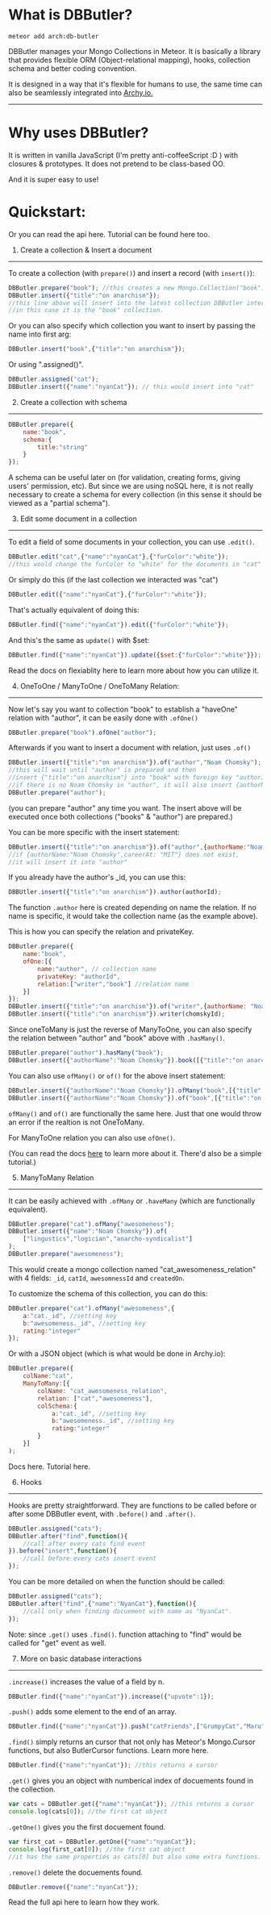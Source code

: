 What is DBButler?
===================

```
meteor add arch:db-butler
```

DBButler manages your Mongo Collections in Meteor. It is basically a library that provides flexible ORM (Object-relational mapping), hooks, collection schema and better coding convention.

It is designed in a way that it's flexible for humans to use, the same time can also be seamlessly integrated into <a href="http://archy.io">Archy.io.</a>

----------

Why uses DBButler?
===================

It is written in vanilla JavaScript (I'm pretty anti-coffeeScript :D ) with closures & prototypes. It does not pretend to be class-based OO. 

And it is super easy to use!


Quickstart:
===================
Or you can read the <a>api</a> here. Tutorial can be found here too.

1. Create a collection & Insert a document
-------------

To create a collection (with `prepare()`) and insert a record (with `insert()`):

```javascript
DBButler.prepare("book"); //this creates a new Mongo.Collection("book")
DBButler.insert({"title":"on anarchism"}); 
//this line above will insert into the latest collection DBButler interacted with
//in this case it is the "book" collection.
```
Or you can also specify which collection you want to insert by passing the name into first arg:
```javascript
DBButler.insert("book",{"title":"on anarchism"});
```

Or using ".assigned()".
```javascript
DBButler.assigned("cat");
DBButler.insert({"name":"nyanCat"}); // this would insert into "cat"
```


2. Create a collection with schema
-------
```javascript
DBButler.prepare({
    name:"book",
    schema:{
        title:"string"
    }
});
```
A schema can be useful later on (for validation, creating forms, giving users' permission, etc). But since we are using noSQL here, it is not really necessary to create a schema for every collection (in this sense it should be viewed as a "partial schema").

3. Edit some document in a collection
-------------

To edit a field of some documents in your collection, you can use `.edit()`.
```javascript
DBButler.edit("cat",{"name":"nyanCat"},{"furColor":"white"}); 
//this would change the furColor to "white" for the documents in "cat" collections that have name "nyanCat".
```
Or simply do this (if the last collection we interacted was "cat")

```javascript
DBButler.edit({"name":"nyanCat"},{"furColor":"white"}); 
```
That's actually equivalent of doing this:
```javascript
DBButler.find({"name":"nyanCat"}).edit({"furColor":"white"}); 
```
And this's the same as `update()` with $set:
```javascript
DBButler.find({"name":"nyanCat"}).update({$set:{"furColor":"white"}}); 
```

Read the <a>docs on flexiablity here</a> to learn more about how you can utilize it.

4. OneToOne / ManyToOne / OneToMany Relation:
-------------

Now let's say you want to collection "book" to establish a "haveOne" relation with "author",  it can be easily done with `.ofOne()` 

```javascript
DBButler.prepare("book").ofOne("author");
```

Afterwards if you want to insert a document with relation, just uses `.of()`

```javascript
DBButler.insert({"title":"on anarchism"}).of("author","Noam Chomsky"); 
//this will wait until "author" is prepared and then
//insert {"title":"on anarchism"} into "book" with foreign key "authorId" of {authorName:"Noam Chomsky"}
//if there is no Noam Chomsky in "author", it will also insert {authorName:"Noam Chomsky"} into "author"
DBButler.prepare("author"); 
```
(you can prepare "author" any time you want. The insert above will be executed once both collections ("books" & "author") are prepared.)

You can be more specific with the insert statement:

```javascript
DBButler.insert({"title":"on anarchism"}).of("author",{authorName:"Noam Chomsky",careerAt: "MIT"});
//if {authorName:"Noam Chomsky",careerAt: "MIT"} does not exist,
//it will insert it into "author"
```

If you already have the author's _id, you can use this:

```javascript
DBBUtler.insert({"title":"on anarchism"}).author(authorId);
```

The function `.author` here is created depending on name the relation. If no name is specific, it would take the collection name (as the example above).

This is how you can specify the relation and privateKey.

```javascript
DBButler.prepare({
    name:"book",
    ofOne:[{
        name:"author", // collection name
        privateKey: "authorId", 
        relation:["writer","book"] //relation name
    }]
});
DBButler.insert({"title":"on anarchism"}).of("writer",{authorName: "Noam Chomsky"});
DBButler.insert({"title":"on anarchism"}).writer(chomskyId);
```

Since oneToMany is just the reverse of ManyToOne, you can also specify the relation between "author" and "book" above with `.hasMany()`.

```javascript
DBButler.prepare("author").hasMany("book");
DBButler.insert({"authorName":"Noam Chomsky"}).book([{"title":"on anarchism"}]); 
```

You can also use `ofMany()` or `of()` for the above insert statement:

```javascript
DBButler.insert({"authorName":"Noam Chomsky"}).ofMany("book",[{"title":"on anarchism"}]); 
DBButler.insert({"authorName":"Noam Chomsky"}).of("book",[{"title":"on anarchism"}]); 
```

`ofMany()` and `of()` are functionally the same here. Just that one would throw an error if the realtion is not OneToMany.

For ManyToOne relation you can also use `ofOne()`.


(You can read the docs <a href="">here</a> to learn more about it. There'd also be a simple tutorial.)

5. ManyToMany Relation
-------------
It can be easily achieved with  `.ofMany` or `.haveMany` (which are functionally equivalent).
```javascript
DBButler.prepare("cat").ofMany("awesomeness");
DBButler.insert({"name":"Noam Chomsky"}).of(
    ["lingustics","logician","anarcho-syndicalist"]
);
DBButler.prepare("awesomeness");
```
This would create a mongo collection named "cat_awesomeness_relation" with 4 fields: `_id`, `catId`, `awesomnessId` and `createdOn`.

To customize the schema of this collection, you can do this:

```javascript
DBButler.prepare("cat").ofMany("awesomeness",{
    a:"cat._id", //setting key
    b:"awesomeness._id", //setting key
    rating:"integer"
});
```

Or with a JSON object (which is what would be done in Archy.io):
```javascript
DBButler.prepare({
    colName:"cat",
    ManyToMany:[{
        colName: "cat_awesomeness_relation",
        relation: ["cat","awesomeness"],
        colSchema:{
            a:"cat._id", //setting key
            b:"awesomeness._id", //setting key
            rating:"integer"
        }
    }]
);
```

Docs <a>here</a>. Tutorial <a>here</a>.

6. Hooks
-------------
Hooks are pretty straightforward. They are functions to be called before or after some DBButler event, with `.before()` and `.after()`.


```javascript
DBButler.assigned("cats");
DBButler.after("find",function(){
    //call after every cats find event
}).before("insert",function(){
    //call before every cats insert event
});
```
You can be more detailed on when the function should be called:

```javascript
DBButler.assigned("cats");
DBButler.after("find",{"name":"NyanCat"},function(){
    //call only when finding docuement with name as "NyanCat".
});
```

Note: since `.get()` uses `.find()`. function attaching to "find" would be called for "get" event as well.

7. More on basic database interactions
-------------

`.increase()` increases the value of a field by n.

```javascript
DBButler.find({"name":"nyanCat"}).increase({"upvote":1}); 
```
`.push()` adds some element to the end of an array.

```javascript
DBButler.find({"name":"nyanCat"}).push("catFriends",["GrumpyCat","Maru"]); 
```

`.find()` simply returns an cursor that not only has Meteor's Mongo.Cursor functions, but also ButlerCursor functions. Learn more <a>here</a>.

```javascript
DBButler.find({"name":"nyanCat"}); //this returns a cursor 
```

`.get()` gives you an object with numberical index of docuements found in the collection.

```javascript
var cats = DBButler.get({"name":"nyanCat"}); //this returns a cursor 
console.log(cats[0]); //the first cat object
```

`.getOne()` gives you the first docuement found.

```javascript
var first_cat = DBButler.getOne({"name":"nyanCat"});
console.log(first_cat[0]); //the first cat object
//it has the same properties as cats[0] but also some extra functions.
```

`.remove()` delete the docuements found.

```javascript
DBButler.remove({"name":"nyanCat"});
```

Read the full api <a>here</a> to learn how they work.
